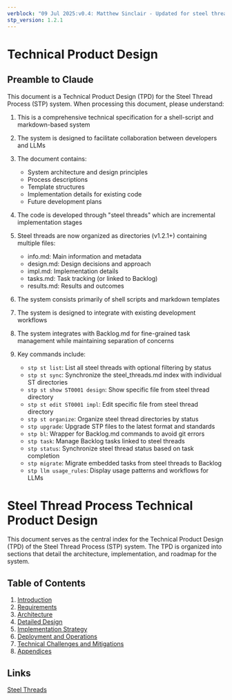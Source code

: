 ```yaml
---
verblock: "09 Jul 2025:v0.4: Matthew Sinclair - Updated for steel thread directory structure"
stp_version: 1.2.1
---
```

# Technical Product Design

## Preamble to Claude

This document is a Technical Product Design (TPD) for the Steel Thread Process (STP) system. When processing this document, please understand:

1. This is a comprehensive technical specification for a shell-script and markdown-based system
2. The system is designed to facilitate collaboration between developers and LLMs
3. The document contains:
   - System architecture and design principles
   - Process descriptions
   - Template structures
   - Implementation details for existing code
   - Future development plans

4. The code is developed through "steel threads" which are incremental implementation stages
5. Steel threads are now organized as directories (v1.2.1+) containing multiple files:
   - info.md: Main information and metadata
   - design.md: Design decisions and approach
   - impl.md: Implementation details
   - tasks.md: Task tracking (or linked to Backlog)
   - results.md: Results and outcomes
6. The system consists primarily of shell scripts and markdown templates
7. The system is designed to integrate with existing development workflows
8. The system integrates with Backlog.md for fine-grained task management while maintaining separation of concerns
9. Key commands include:
   - `stp st list`: List all steel threads with optional filtering by status
   - `stp st sync`: Synchronize the steel_threads.md index with individual ST directories
   - `stp st show ST0001 design`: Show specific file from steel thread directory
   - `stp st edit ST0001 impl`: Edit specific file from steel thread directory
   - `stp st organize`: Organize steel thread directories by status
   - `stp upgrade`: Upgrade STP files to the latest format and standards
   - `stp bl`: Wrapper for Backlog.md commands to avoid git errors
   - `stp task`: Manage Backlog tasks linked to steel threads
   - `stp status`: Synchronize steel thread status based on task completion
   - `stp migrate`: Migrate embedded tasks from steel threads to Backlog
   - `stp llm usage_rules`: Display usage patterns and workflows for LLMs

# Steel Thread Process Technical Product Design

This document serves as the central index for the Technical Product Design (TPD) of the Steel Thread Process (STP) system. The TPD is organized into sections that detail the architecture, implementation, and roadmap for the system.

## Table of Contents

1. [Introduction](./1_introduction.md)
2. [Requirements](./2_requirements.md)
3. [Architecture](./3_architecture.md)
4. [Detailed Design](./4_detailed_design.md)
5. [Implementation Strategy](./5_implementation_strategy.md)
6. [Deployment and Operations](./6_deployment_and_operations.md)
7. [Technical Challenges and Mitigations](./7_technical_challenges_and_mitigations.md)
8. [Appendices](./8_appendices.md)

## Links

[Steel Threads](../../prj/st/steel_threads.md)
